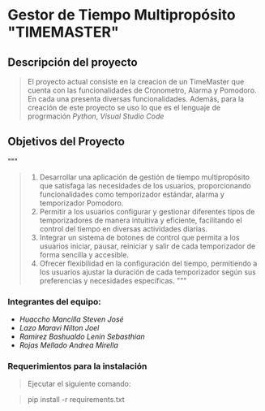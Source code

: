 # Gestor de Tiempo Multipropósito "TIMEMASTER"

## Descripción del proyecto
> El proyecto actual consiste en la creacion de un TimeMaster que cuenta con las funcionalidades de Cronometro, Alarma y Pomodoro. En cada una presenta diversas funcionalidades. Además, para la creación de este proyecto se uso lo que es el lenguaje de progrmación _Python_, _Visual Studio Code_


## Objetivos del Proyecto
"""
> 1. Desarrollar una aplicación de gestión de tiempo multipropósito que satisfaga las necesidades de los usuarios, proporcionando funcionalidades como temporizador estándar, alarma y temporizador Pomodoro.
> 2. Permitir a los usuarios configurar y gestionar diferentes tipos de temporizadores de manera intuitiva y eficiente, facilitando el control del tiempo en diversas actividades diarias.
> 3. Integrar un sistema de botones de control que permita a los usuarios iniciar, pausar, reiniciar y salir de cada temporizador de forma sencilla y accesible.
> 4. Ofrecer flexibilidad en la configuración del tiempo, permitiendo a los usuarios ajustar la duración de cada temporizador según sus preferencias y necesidades específicas.
"""

### Integrantes del equipo:

- _Huaccho Mancilla Steven José_
- _Lazo Maravi Nilton Joel_
- _Ramirez Bashualdo Lenin Sebasthian_
- _Rojas Mellado Andrea Mirella_


### Requerimientos para la instalación
> Ejecutar el siguiente comando:

> pip install -r requirements.txt

